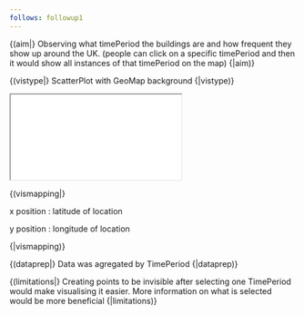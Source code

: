 ```yaml
---
follows: followup1
---
```


{(aim|}
Observing what timePeriod the buildings are and how frequent they show up around the UK. (people can click on a specific timePeriod and then it would show all instances of that timePeriod on the map)
{|aim)}

{(vistype|}
ScatterPlot with GeoMap background
{|vistype)}

<iframe src="graph5.html" ></iframe>

{(vismapping|}

x position
: latitude of location

y position
: longitude of location

{|vismapping)}

{(dataprep|}
Data was agregated by TimePeriod
{|dataprep)}

{(limitations|}
Creating points to be invisible after selecting one TimePeriod would make visualising it easier. More information on what is selected would be more beneficial
{|limitations)}
